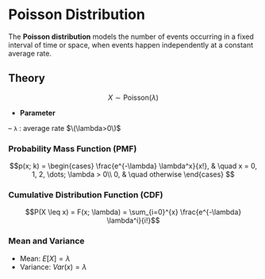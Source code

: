 # Poisson Distribution

The **Poisson distribution** models the number of events occurring in a fixed interval of time or space, when events happen independently at a constant average rate.

## Theory

$$X \sim \mathrm{Poisson}(\lambda)$$  

- **Parameter**  

 – `λ` : average rate $\(\lambda>0\)$

### Probability Mass Function (PMF)

$$p(x; k) =
    \begin{cases}
     \frac{e^{-\lambda} \lambda^x}{x!}, & \quad x = 0, 1, 2, \dots; \lambda > 0\\
     0, & \quad otherwise
    \end{cases}
$$


### Cumulative Distribution Function (CDF)

$$P(X \leq x) = F(x; \lambda) = \sum_{i=0}^{x} \frac{e^{-\lambda} \lambda^i}{i!}$$


### Mean and Variance

- Mean: $E[X] = \lambda$
- Variance: $Var(x) = \lambda$
